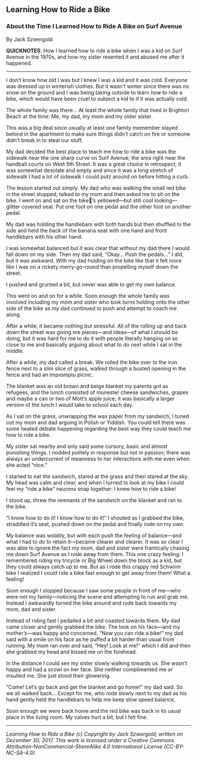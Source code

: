 ## Learning How to Ride a Bike
### About the Time I Learned How to Ride A Bike on Surf Avenue

By Jack Szwergold

**QUICKNOTES**: How I learned how to ride a bike when I was a kid on Surf Avenue in the 1970s, and how my sister resented it and abused me after it happened.

***

I don’t know how old I was but I knew I was a kid and it was cold. Everyone was dressed up in winterish clothes. But it wasn’t winter since there was no snow on the ground and I was being taking outside to learn how to ride a bike, which would have been cruel to subject a kid to if it was actually cold.

The whole family was there… At least the whole family that lived in Brighton Beach at the time: Me, my dad, my mom and my older sister.

This was a big deal since usually at least one family memember stayed behind in the apartment to make sure things didn’t catch on fire or someone didn’t break in to steal our stuff.

My dad decided the best place to teach me how to ride a bike was the sidewalk near the one sharp curve on Surf Avenue; the area right near the handball courts on West 5th Street. It was a great choice in retrospect; it was somewhat desolate and empty and since it was a long stretch of sidewalk I had a lot of sidewalk I could putz around on before hitting a curb.

The lesson started out simply: My dad who was walking the small red bike in the street stopped, talked to my mom and then asked me to sit on the bike. I went on and sat on the bike’s yellowed—but still cool looking—glitter covered seat. Put one foot on one pedal and the other foot on another pedal.

My dad was holding the handlebars with both hands but then shuffled to the side and held the back of the banana seat with one hand and front handlebars with his other hand.

I was somewhat balanced but it was clear that without my dad there I would fall down on my side. Then my dad said, “Okay… Push the pedals…” I did, but it was awkward. With my dad holding on the bike like that it felt more like I was on a rickety merry-go-round than propelling myself down the street.

I pushed and grunted a bit, but never was able to get my own balance.

This went on and on for a while. Soon enough the whole family was involved including my mom and sister who took turns holding onto the other side of the bike as my dad continued to push and attempt to coach me along.

After a while, it became nothing but stressful. All of the rolling up and back down the street was giving me pieces—and ideas—of what I should be doing, but it was hard for me to do it with people literally hanging on so close to me and basically arguing about what to do next while I sat in the middle.

After a while, my dad called a break. We rolled the bike over to the iron fence next to a slim slice of grass, walked through a busted opening in the fence and had an impromptu picnic.

The blanket was an old brown and beige blanket my parents got as refugees, and the lunch consisted of munester cheese sandwiches, grapes and maybe a can or two of Mott’s apple juice; it was basically a larger version of the lunch I would take to school each day.

As I sat on the grass, unwrapping the wax paper from my sandwich, I tuned out my mom and dad arguing in Polish or Yiddish. You could tell there was some heated debate happening regarding the best way they could teach me how to ride a bike.

My sister sat nearby and only said some cursory, basic and almost punishing things. I nodded politely in response but not in passion; there was always an undercurrent of meanness to her interactions with me even when she acted “nice.”

I started to eat the sandwich, stared at the grass and then stared at the sky. My head was calm and clear, and when I turned to look at my bike I could feel my “ride a bike” neurons snap together: I knew how to ride a bike!

I stood up, threw the remnants of the sandwich on the blanket and ran to the bike.

“I know how to do it! I know how to do it!” I shouted as I grabbed the bike, straddled it’s seat, pushed down on the pedal and finally rode on my own.

My balance was wobbly, but with each push the feeling of balance—and what I had to do to retain it—became clearer and clearer. It was so clear I was able to ignore the fact my mom, dad and sister were frantically chasing me down Surf Avenue as I rode away from them. This one crazy feeling: I remembered riding my tricycle or Big Wheel down the block as a kid, but they could always catch up to me. But as I rode this crappy red Schwinn bike I realized I could ride a bike fast enough to get away from them! What a feeling!

Soon enough I stopped because I saw some people in front of me—who were not my family—noticing the scene and attempting to run and grab me. Instead I awkwardly turned the bike around and rode back towards my mom, dad and sister.

Instead of riding fast I pedalled a bit and coasted towards them. My dad came closer and gently grabbed the bike. The look on his face—and my mother’s—was happy and concerned. “Now you can ride a bike!” my dad said with a smile on his face as he puffed a bit harder than usual from running. My mom ran over and said, “Hey! Look at me!” which I did and then she grabbed my head and kissed me on the forehead.

In the distance I could see my sister slowly walking towards us. She wasn’t happy and had a scowl on her face. She neither complimented me or insulted me. She just stood their glowering.

“Come! Let’s go back and get the blanket and go home!” my dad said. So we all walked back… Except for me, who rode slowly next to my dad as his hand gently held the handlebars to help me keep slow speed balance.

Soon enough we were back home and the red bike was back in its usual place in the living room. My calves hurt a bit, but I felt fine.

***

*Learning How to Ride a Bike (c) Copyright by Jack Szwergold; written on December 30, 2017. This work is licensed under a Creative Commons Attribution-NonCommercial-ShareAlike 4.0 International License (CC-BY-NC-SA-4.0).*
